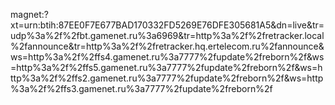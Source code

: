 magnet:?xt=urn:btih:87EE0F7E677BAD170332FD5269E76DFE305681A5&dn=live&tr=udp%3a%2f%2fbt.gamenet.ru%3a6969&tr=http%3a%2f%2fretracker.local%2fannounce&tr=http%3a%2f%2fretracker.hq.ertelecom.ru%2fannounce&ws=http%3a%2f%2ffs4.gamenet.ru%3a7777%2fupdate%2freborn%2f&ws=http%3a%2f%2ffs5.gamenet.ru%3a7777%2fupdate%2freborn%2f&ws=http%3a%2f%2ffs2.gamenet.ru%3a7777%2fupdate%2freborn%2f&ws=http%3a%2f%2ffs3.gamenet.ru%3a7777%2fupdate%2freborn%2f
